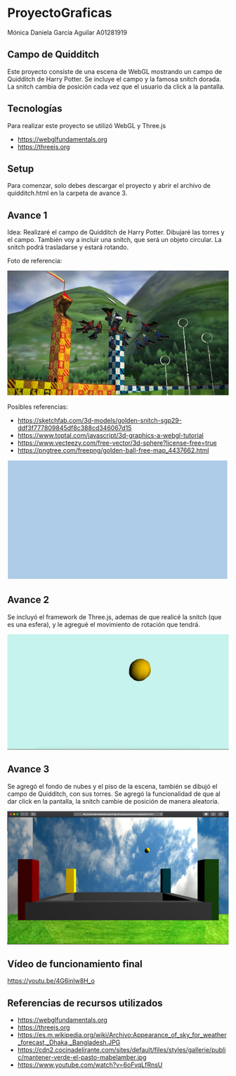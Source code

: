 # ProyectoGraficas
Mónica Daniela García Aguilar A01281919

## Campo de Quidditch
Este proyecto consiste de una escena de WebGL mostrando un campo de Quidditch de Harry Potter. Se incluye el campo y la famosa snitch dorada. La snitch cambia de posición cada vez que el usuario da click a la pantalla.

## Tecnologías
Para realizar este proyecto se utilizó WebGL y Three.js 
- https://webglfundamentals.org
- https://threejs.org

## Setup
Para comenzar, solo debes descargar el proyecto y abrir el archivo de quidditch.html en la carpeta de avance 3.

## Avance 1 
Idea: Realizaré el campo de Quidditch de Harry Potter. Dibujaré las torres y el campo. También voy a incluir una snitch, que será un objeto circular. La snitch podrá trasladarse y estará rotando.

Foto de referencia:


![](avance1/ejemplo.png)
 
Posibles referencias: 
-	https://sketchfab.com/3d-models/golden-snitch-sgp29-ddf3f777809845df8c388cd346067d15
-	https://www.toptal.com/javascript/3d-graphics-a-webgl-tutorial
-	https://www.vecteezy.com/free-vector/3d-sphere?license-free=true 
-	https://pngtree.com/freepng/golden-ball-free-map_4437662.html 

![](avance1/canvas.jpeg)

## Avance 2
Se incluyó el framework de Three.js, ademas de que realicé la snitch (que es una esfera), y le agregué el movimiento de rotación que tendrá. 

![](avance2/avance2foto.png)

## Avance 3
Se agregó el fondo de nubes y el piso de la escena, también se dibujó el campo de Quidditch, con sus torres. Se agregó la funcionalidad de que al dar click en la pantalla, la snitch cambie de posición de manera aleatoria.

![](foto.png)

## Vídeo de funcionamiento final
https://youtu.be/4G6inlw8H_o

## Referencias de recursos utilizados
- https://webglfundamentals.org
- https://threejs.org
- https://es.m.wikipedia.org/wiki/Archivo:Appearance_of_sky_for_weather_forecast,_Dhaka,_Bangladesh.JPG
- https://cdn2.cocinadelirante.com/sites/default/files/styles/gallerie/public/mantener-verde-el-pasto-mabelamber.jpg
- https://www.youtube.com/watch?v=6oFvqLfRnsU


